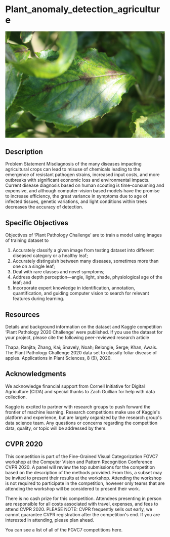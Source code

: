 # Plant_anomaly_detection_agriculture
<img
  class="fit-picture"
  src="https://raw.githubusercontent.com/kokou-sekpona/Plant_anomaly_detection_agriculture/main/Test_94.jpg"
  alt="the category of foliar diseases in apple trees" />
  
## Description
Problem Statement
Misdiagnosis of the many diseases impacting agricultural crops can lead to misuse of chemicals leading to the emergence of resistant pathogen strains, increased input costs, and more outbreaks with significant economic loss and environmental impacts. Current disease diagnosis based on human scouting is time-consuming and expensive, and although computer-vision based models have the promise to increase efficiency, the great variance in symptoms due to age of infected tissues, genetic variations, and light conditions within trees decreases the accuracy of detection.

## Specific Objectives
Objectives of ‘Plant Pathology Challenge’ are to train a model using images of training dataset to 
 1) Accurately classify a given image from testing dataset into different diseased category or a healthy leaf;
 2) Accurately distinguish between many diseases, sometimes more than one on a single leaf;
 3) Deal with rare classes and novel symptoms;
 4) Address depth perception—angle, light, shade, physiological age of the leaf; and
 5) Incorporate expert knowledge in identification, annotation, quantification, and guiding computer vision to search for relevant features during learning.

## Resources
Details and background information on the dataset and Kaggle competition ‘Plant Pathology 2020 Challenge’ were published. If you use the dataset for your project, please cite the following peer-reviewed research article

Thapa, Ranjita; Zhang, Kai; Snavely, Noah; Belongie, Serge; Khan, Awais. The Plant Pathology Challenge 2020 data set to classify foliar disease of apples. Applications in Plant Sciences, 8 (9), 2020.

## Acknowledgments
We acknowledge financial support from Cornell Initiative for Digital Agriculture (CIDA) and special thanks to Zach Guillian for help with data collection.

Kaggle is excited to partner with research groups to push forward the frontier of machine learning. Research competitions make use of Kaggle's platform and experience, but are largely organized by the research group's data science team. Any questions or concerns regarding the competition data, quality, or topic will be addressed by them.

## CVPR 2020
This competition is part of the Fine-Grained Visual Categorization FGVC7 workshop at the Computer Vision and Pattern Recognition Conference CVPR 2020. A panel will review the top submissions for the competition based on the description of the methods provided. From this, a subset may be invited to present their results at the workshop. Attending the workshop is not required to participate in the competition, however only teams that are attending the workshop will be considered to present their work.

There is no cash prize for this competition. Attendees presenting in person are responsible for all costs associated with travel, expenses, and fees to attend CVPR 2020. PLEASE NOTE: CVPR frequently sells out early, we cannot guarantee CVPR registration after the competition's end. If you are interested in attending, please plan ahead.

You can see a list of all of the FGVC7 competitions here.
